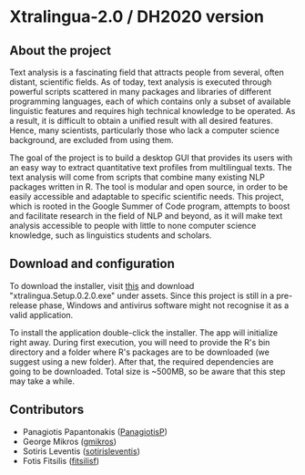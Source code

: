 # Xtralingua-2.0 / DH2020 version
## About the project
Text analysis is a fascinating field that attracts people from several, often distant, scientific fields. As of today, text analysis is executed through powerful scripts scattered in many packages and libraries of different programming languages, each of which contains only a subset of available linguistic features and requires high technical knowledge to be operated. As a result, it is difficult to obtain a unified result with all desired features. Hence, many scientists, particularly those who lack a computer science background, are excluded from using them.

The goal of the project is to build a desktop GUI that provides its users with an easy way to extract quantitative text profiles from multilingual texts. The text analysis will come from scripts that combine many existing NLP packages written in R. The tool is modular and open source, in order to be easily accessible and adaptable to specific scientific needs. This project, which is rooted in the Google Summer of Code program, attempts to boost and facilitate research in the field of NLP and beyond, as it will make text analysis accessible to people with little to none computer science knowledge, such as linguistics students and scholars.

## Download and configuration
To download the installer, visit [this](https://github.com/hocrt/Xtralingua-2.0/releases/tag/v0.2.0) and download "xtralingua.Setup.0.2.0.exe" under assets. Since this project is still in a pre-release phase, Windows and antivirus software might not recognise it as a valid application.

To install the application double-click the installer. The app will initialize right away.
During first execution, you will need to provide the R's bin directory and a folder where R's packages are to be downloaded (we suggest using a new folder).
After that, the required dependencies are going to be downloaded. Total size is ~500MB, so be aware that this step may take a while. 

## Contributors
 * Panagiotis Papantonakis ([PanagiotisP](https://github.com/PanagiotisP))
 * George Mikros ([gmikros](https://github.com/gmikros))
 * Sotiris Leventis ([sotirisleventis](https://github.com/sotirisleventis))
 * Fotis Fitsilis ([fitsilisf](https://github.com/fitsilisf))
 
  
